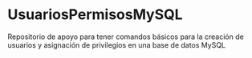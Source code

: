 # UsuariosPermisosMySQL
Repositorio de apoyo para tener comandos básicos para la creación de usuarios y asignación de privilegios en una base de datos MySQL

